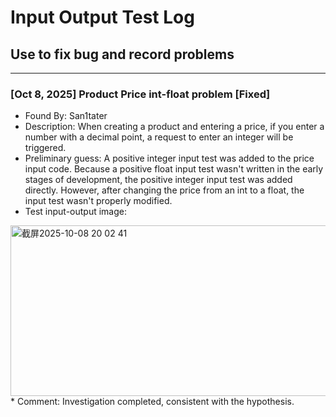 # Input Output Test Log
## Use to fix bug and record problems

---
### [Oct 8, 2025] Product Price int-float problem [Fixed]
* Found By: San1tater
* Description: When creating a product and entering a price, if you enter a number with a decimal point, a request to enter an integer will be triggered.
* Preliminary guess: A positive integer input test was added to the price input code. Because a positive float input test wasn't written in the early stages of development, the positive integer input test was added directly. However, after changing the price from an int to a float, the input test wasn't properly modified.
* Test input-output image:
<img width="637" height="273" alt="截屏2025-10-08 20 02 41" src="https://github.com/user-attachments/assets/008e0657-cdcc-487c-9b87-eea73bb1246a" />
* Comment: Investigation completed, consistent with the hypothesis.

